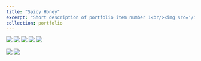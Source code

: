 ```yaml
---
title: "Spicy Honey"
excerpt: "Short description of portfolio item number 1<br/><img src='/images/500x300.png'>"
collection: portfolio
---
```


![](https://s21.ax1x.com/2024/12/19/pAOiwQJ.jpg)
![](https://easylink.cc/jx8x69)
![](https://s21.ax1x.com/2024/12/19/pAOigJO.jpg)
![](https://s21.ax1x.com/2024/12/19/pAOicFK.jpg)
![](https://s21.ax1x.com/2024/12/19/pAOisdx.jpg)

![](https://s21.ax1x.com/2024/12/19/pAOFPYT.jpg) 
![](https://s21.ax1x.com/2024/12/19/pAOFpT0.jpg) 
